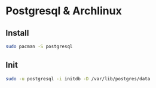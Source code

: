 # Postgresql & Archlinux

## Install

```sh
sudo pacman -S postgresql
```

## Init

```sh
sudo -u postgresql -i initdb -D /var/lib/postgres/data
```
